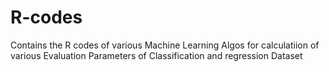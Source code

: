 # R-codes
Contains the R codes of various Machine Learning Algos for calculatiion of various Evaluation Parameters of Classification and regression Dataset
